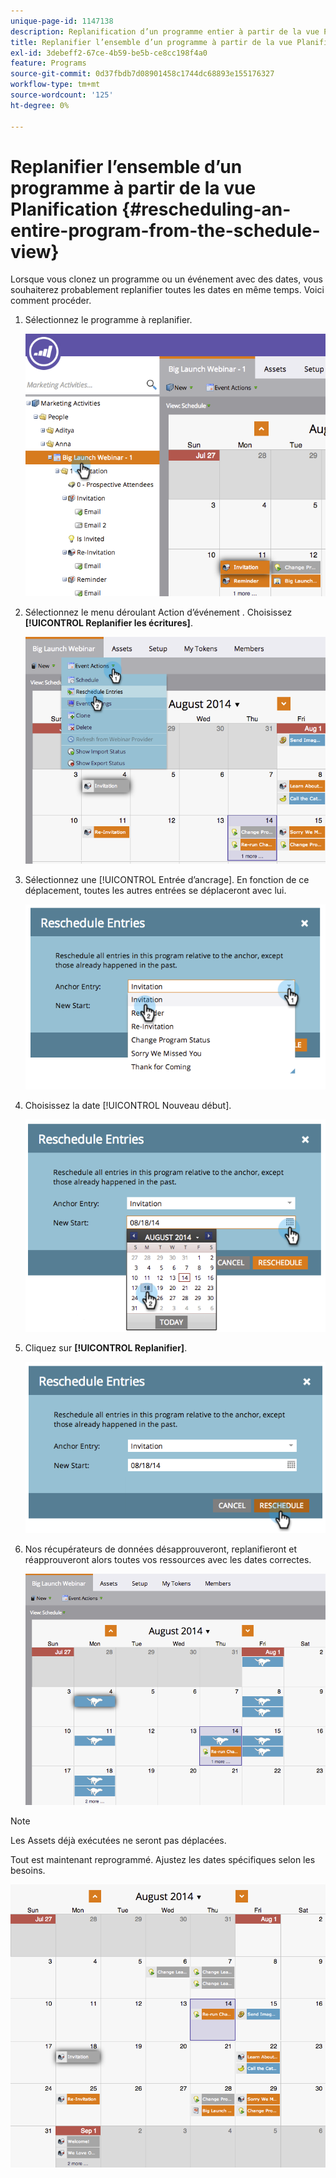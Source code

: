 ```yaml
---
unique-page-id: 1147138
description: Replanification d’un programme entier à partir de la vue Planification - Documents Marketo - Documentation du produit
title: Replanifier l’ensemble d’un programme à partir de la vue Planification
exl-id: 3debeff2-67ce-4b59-be5b-ce8cc198f4a0
feature: Programs
source-git-commit: 0d37fbdb7d08901458c1744dc68893e155176327
workflow-type: tm+mt
source-wordcount: '125'
ht-degree: 0%

---
```


# Replanifier l’ensemble d’un programme à partir de la vue Planification {#rescheduling-an-entire-program-from-the-schedule-view}

Lorsque vous clonez un programme ou un événement avec des dates, vous souhaiterez probablement replanifier toutes les dates en même temps. Voici comment procéder.

1. Sélectionnez le programme à replanifier.

   ![](assets/image2014-9-23-15-3a15-3a18.png)

1. Sélectionnez le menu déroulant Action d’événement . Choisissez **[!UICONTROL Replanifier les écritures]**.

   ![](assets/image2014-9-23-15-3a15-3a53.png)

1. Sélectionnez une [!UICONTROL Entrée d’ancrage]. En fonction de ce déplacement, toutes les autres entrées se déplaceront avec lui.

   ![](assets/image2014-9-23-15-3a18-3a23.png)

1. Choisissez la date [!UICONTROL Nouveau début].

   ![](assets/image2014-9-23-15-3a18-3a37.png)

1. Cliquez sur **[!UICONTROL Replanifier]**.

   ![](assets/image2014-9-23-15-3a18-3a54.png)

1. Nos récupérateurs de données désapprouveront, replanifieront et réapprouveront alors toutes vos ressources avec les dates correctes.

   ![](assets/image2014-9-23-15-3a19-3a1.png)

>[!NOTE]
>
>Les Assets déjà exécutées ne seront pas déplacées.

Tout est maintenant reprogrammé. Ajustez les dates spécifiques selon les besoins.

![](assets/image2014-9-23-15-3a19-3a58.png)
